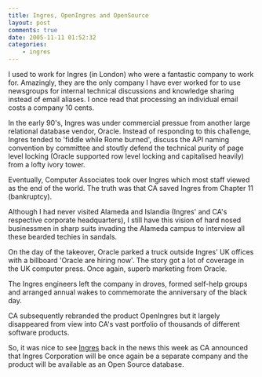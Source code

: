 ```yaml
---
title: Ingres, OpenIngres and OpenSource
layout: post
comments: true
date: 2005-11-11 01:52:32
categories:
    - ingres
---
```

I used to work for Ingres (in London) who were a fantastic company to
work for. Amazingly, they are the only company I have ever worked for
to use newsgroups for internal technical discussions and knowledge
sharing instead of email aliases. I once read that processing an
individual email costs a company 10 cents.

In the early 90's, Ingres was under commercial pressue from another
large relational database vendor, Oracle. Instead of responding to
this challenge, Ingres tended to 'fiddle while Rome burned', discuss
the API naming convention by committee and stoutly defend the
technical purity of page level locking (Oracle supported row level
locking and capitalised heavily) from a lofty ivory tower.

Eventually, Computer Associates took over Ingres which most staff
viewed as the end of the world. The truth was that CA saved Ingres
from Chapter 11 (bankruptcy).

Although I had never visited Alameda and Islandia (Ingres' and CA's
respective corporate headquarters), I still have this vision of hard
nosed businessmen in sharp suits invading the Alameda campus to
interview all these bearded techies in sandals.

On the day of the takeover, Oracle parked a truck outside Ingres' UK
offices with a billboard 'Oracle are hiring now'. The story got a lot
of coverage in the UK computer press. Once again, superb marketing
from Oracle.

The Ingres engineers left the company in droves, formed self-help
groups and arranged annual wakes to commemorate the anniversary of the
black day.

CA subsequently rebranded the product OpenIngres but it largely
disappeared from view into CA's vast portfolio of thousands of
different software products.

So, it was nice to see [Ingres](http://www.ingres.com/) back in the
news this week as CA announced that Ingres Corporation will be once
again be a separate company and the product will be available as an
Open Source database.
